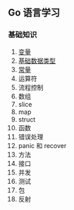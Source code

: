 ## Go 语言学习
### 基础知识
1. <a href="https://mp.weixin.qq.com/s/bhMITWL0mpBK49FvTE9PtA" target="_blank">变量</a>
2. <a href="https://mp.weixin.qq.com/s/GKG3zmic_QJPQC0oBzRuyg" target="_blank">基础数据类型</a>
3. <a href="https://mp.weixin.qq.com/s/DnKlvknT4f9NkI9Op2lcZA" target="_blank">常量</a>
4. 运算符
5. 流程控制
6. 数组
7. slice
8. map
9. struct
10. 函数
11. 错误处理
12. panic 和 recover
13. 方法
14. 接口
15. 并发
16. 测试
17. 包
18. 反射
